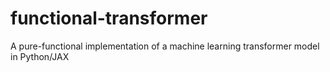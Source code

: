 # functional-transformer
A pure-functional implementation of a machine learning transformer model in Python/JAX
